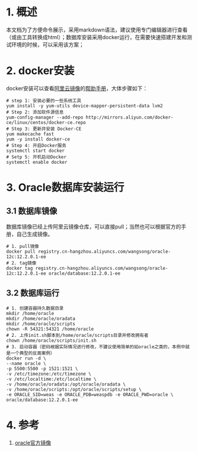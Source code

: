 # 1. 概述
本文档为了方便命令展示，采用markdown语法，建议使用专门编辑器进行查看（或由工具转换成html）；数据库安装采用docker运行，在需要快速搭建开发和测试环境的时候，可以采用该方案；

# 2. docker安装
docker安装可以查看[阿里云镜像](https://opsx.alibaba.com/mirror)的[帮助手册](https://yq.aliyun.com/articles/110806)，大体步骤如下：
```shell
# step 1: 安装必要的一些系统工具
yum install -y yum-utils device-mapper-persistent-data lvm2
# Step 2: 添加软件源信息
yum-config-manager --add-repo http://mirrors.aliyun.com/docker-ce/linux/centos/docker-ce.repo
# Step 3: 更新并安装 Docker-CE
yum makecache fast
yum -y install docker-ce
# Step 4: 开启Docker服务
systemctl start docker
# Setp 5: 开机启动Docker
systemctl enable docker
```
# 3. Oracle数据库安装运行
## 3.1 数据库镜像
数据库镜像已经上传阿里云镜像仓库，可以直接pull；当然也可以根据官方的手册，自己生成镜像。
```shell
# 1. pull镜像
docker pull registry.cn-hangzhou.aliyuncs.com/wangsong/oracle-12c:12.2.0.1-ee
# 2. tag镜像
docker tag registry.cn-hangzhou.aliyuncs.com/wangsong/oracle-12c:12.2.0.1-ee oracle/database:12.2.0.1-ee
```
## 3.2 数据库运行
```shell
# 1. 创建容器持久数据目录
mkdir /home/oracle
mkdir /home/oracle/oradata
mkdir /home/oracle/scripts
chown -R 54321:54321 /home/oracle
# 2. 上传init.sh脚本到/home/oracle/scripts目录并修改拥有者
chown /home/oracle/scripts/init.sh
# 3. 启动容器（密码根据实际情况进行修改，不建议使用简单的如oracle之类的，本例中就是一个典型的反面案例）
docker run -d \
--name oracle \
-p 5500:5500 -p 1521:1521 \
-v /etc/timezone:/etc/timezone \
-v /etc/localtime:/etc/localtime \
-v /home/oracle/oradata:/opt/oracle/oradata \
-v /home/oracle/scripts:/opt/oracle/scripts/setup \
-e ORACLE_SID=weas -e ORACLE_PDB=weaspdb -e ORACLE_PWD=oracle \
oracle/database:12.2.0.1-ee
```


# 4. 参考
1. [oracle官方镜像](https://github.com/oracle/docker-images/tree/master/OracleDatabase/SingleInstance)

